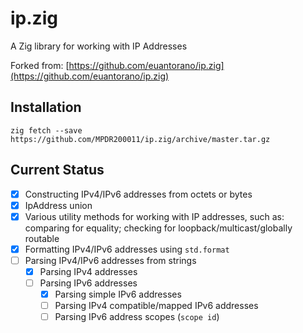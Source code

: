 # ip.zig

A Zig library for working with IP Addresses

Forked from: [https://github.com/euantorano/ip.zig](https://github.com/euantorano/ip.zig)

## Installation

```
zig fetch --save https://github.com/MPDR200011/ip.zig/archive/master.tar.gz
```

## Current Status

- [X] Constructing IPv4/IPv6 addresses from octets or bytes
- [X] IpAddress union
- [X] Various utility methods for working with IP addresses, such as: comparing for equality; checking for loopback/multicast/globally routable
- [X] Formatting IPv4/IPv6 addresses using `std.format`
- [ ] Parsing IPv4/IPv6 addresses from strings
    - [X] Parsing IPv4 addresses
    - [ ] Parsing IPv6 addresses
        - [X] Parsing simple IPv6 addresses
        - [ ] Parsing IPv4 compatible/mapped IPv6 addresses
        - [ ] Parsing IPv6 address scopes (`scope id`)